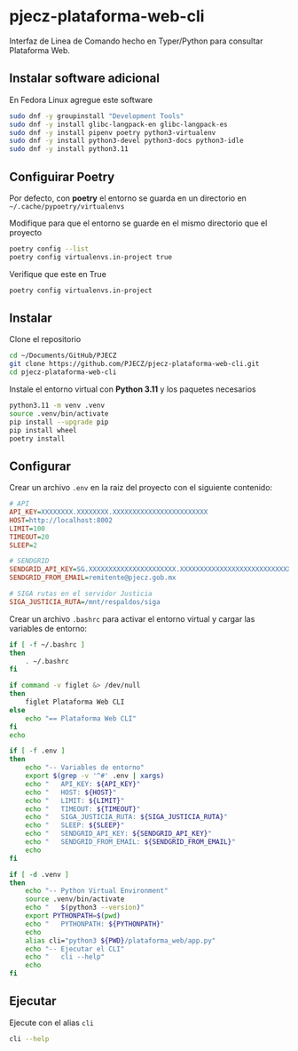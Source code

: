# pjecz-plataforma-web-cli

Interfaz de Linea de Comando hecho en Typer/Python para consultar Plataforma Web.

## Instalar software adicional

En Fedora Linux agregue este software

```bash
sudo dnf -y groupinstall "Development Tools"
sudo dnf -y install glibc-langpack-en glibc-langpack-es
sudo dnf -y install pipenv poetry python3-virtualenv
sudo dnf -y install python3-devel python3-docs python3-idle
sudo dnf -y install python3.11
```

## Configuirar Poetry

Por defecto, con **poetry** el entorno se guarda en un directorio en `~/.cache/pypoetry/virtualenvs`

Modifique para que el entorno se guarde en el mismo directorio que el proyecto

```bash
poetry config --list
poetry config virtualenvs.in-project true
```

Verifique que este en True

```bash
poetry config virtualenvs.in-project
```

## Instalar

Clone el repositorio

```bash
cd ~/Documents/GitHub/PJECZ
git clone https://github.com/PJECZ/pjecz-plataforma-web-cli.git
cd pjecz-plataforma-web-cli
```

Instale el entorno virtual con **Python 3.11** y los paquetes necesarios

```bash
python3.11 -m venv .venv
source .venv/bin/activate
pip install --upgrade pip
pip install wheel
poetry install
```

## Configurar

Crear un archivo `.env` en la raiz del proyecto con el siguiente contenido:

```ini
# API
API_KEY=XXXXXXXX.XXXXXXXX.XXXXXXXXXXXXXXXXXXXXXXXX
HOST=http://localhost:8002
LIMIT=100
TIMEOUT=20
SLEEP=2

# SENDGRID
SENDGRID_API_KEY=SG.XXXXXXXXXXXXXXXXXXXXXX.XXXXXXXXXXXXXXXXXXXXXXXXXXXXXXXXXXXXXXXXXXX
SENDGRID_FROM_EMAIL=remitente@pjecz.gob.mx

# SIGA rutas en el servidor Justicia
SIGA_JUSTICIA_RUTA=/mnt/respaldos/siga
```

Crear un archivo `.bashrc` para activar el entorno virtual y cargar las variables de entorno:

```bash
if [ -f ~/.bashrc ]
then
    . ~/.bashrc
fi

if command -v figlet &> /dev/null
then
    figlet Plataforma Web CLI
else
    echo "== Plataforma Web CLI"
fi
echo

if [ -f .env ]
then
    echo "-- Variables de entorno"
    export $(grep -v '^#' .env | xargs)
    echo "   API_KEY: ${API_KEY}"
    echo "   HOST: ${HOST}"
    echo "   LIMIT: ${LIMIT}"
    echo "   TIMEOUT: ${TIMEOUT}"
    echo "   SIGA_JUSTICIA_RUTA: ${SIGA_JUSTICIA_RUTA}"
    echo "   SLEEP: ${SLEEP}"
    echo "   SENDGRID_API_KEY: ${SENDGRID_API_KEY}"
    echo "   SENDGRID_FROM_EMAIL: ${SENDGRID_FROM_EMAIL}"
    echo
fi

if [ -d .venv ]
then
    echo "-- Python Virtual Environment"
    source .venv/bin/activate
    echo "   $(python3 --version)"
    export PYTHONPATH=$(pwd)
    echo "   PYTHONPATH: ${PYTHONPATH}"
    echo
    alias cli="python3 ${PWD}/plataforma_web/app.py"
    echo "-- Ejecutar el CLI"
    echo "   cli --help"
    echo
fi
```

## Ejecutar

Ejecute con el alias `cli`

```bash
cli --help
```
